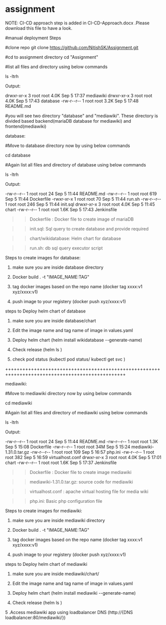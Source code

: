 # assignment
NOTE: CI-CD approach step is added in CI-CD-Approach.docx .Please download this file to have a look. 

#manual deployment Steps

#clone repo
git clone https://github.com/NitishSK/Assignment.git

#cd to assignment directory
cd "Assignment"

#list all files and directory using below commands

ls -ltrh

Output:

drwxr-xr-x 3 root root 4.0K Sep  5 17:37 mediawiki
drwxr-xr-x 3 root root 4.0K Sep  5 17:43 database
-rw-r--r-- 1 root root 3.2K Sep  5 17:48 README.md

#you will see two directory "database" and "mediawiki". These directory is divided based backend(mariaDB database for mediawiki) and frontend(mediawiki)

database:

#Move to database directory now by using below commands

cd database

#Again list all files and directory of database using below commands

ls -ltrh

Output:

-rw-r--r-- 1 root root   24 Sep  5 11:44 README.md
-rw-r--r-- 1 root root  619 Sep  5 11:44 Dockerfile
-rwxr-xr-x 1 root root   70 Sep  5 11:44 run.sh
-rw-r--r-- 1 root root  246 Sep  5 11:44 init.sql
drwxr-xr-x 3 root root 4.0K Sep  5 11:45 chart
-rw-r--r-- 1 root root 1.6K Sep  5 17:43 Jenkinsfile


>> Dockerfile : Docker file to create image of mariaDB

>> init.sql: Sql query to create database and provide required 

>> chart/wikidatabase: Helm chart for database

>> run.sh: db sql query executor script 


Steps to create images for database:

1. make sure you are inside database directory

2. Docker build . -t "IMAGE_NAME:TAG"

3. tag docker images based on the repo name (docker tag xxxx:v1 xyz/xxxx:v1)

4. push image to your registery (docker push xyz/xxxx:v1)


steps to Deploy helm chart of database

1. make sure you are inside database/chart

2. Edit the image name and tag name of image in values.yaml

3. Deploy helm chart (helm install wikidatabase --generate-name)

4. Check release (helm ls )

5. check pod status (kubectl pod status/ kubectl get svc )

++++++++++++++++++++++++++++++++++++++++++++++++++++++++++++++++++++++++++++++++++++++++++++++++

mediawiki:

#Move to mediawiki directory now by using below commands 

cd mediawiki

#Again list all files and directory of mediawiki using below commands

ls -ltrh

Output:

-rw-r--r-- 1 root root   24 Sep  5 11:44 README.md
-rw-r--r-- 1 root root 1.3K Sep  5 15:08 Dockerfile
-rw-r--r-- 1 root root  34M Sep  5 15:24 mediawiki-1.31.0.tar.gz
-rw-r--r-- 1 root root  109 Sep  5 16:57 php.ini
-rw-r--r-- 1 root root  382 Sep  5 16:59 virtualhost.conf
drwxr-xr-x 3 root root 4.0K Sep  5 17:01 chart
-rw-r--r-- 1 root root 1.6K Sep  5 17:37 Jenkinsfile


>> Dockerfile : Docker file to create image mediawiki

>> mediawiki-1.31.0.tar.gz: source code for mediawiki

>> virtualhost.conf : apache virtual hosting file for media wiki

>> php.ini: Basic php configuration file 

Steps to create images for mediawiki:

1. make sure you are inside mediawiki directory

2. Docker build . -t "IMAGE_NAME:TAG"

3. tag docker images based on the repo name (docker tag xxxx:v1 xyz/xxxx:v1)

4. push image to your registery (docker push xyz/xxxx:v1)


steps to Deploy helm chart of mediawiki

1. make sure you are inside mediawiki/chart/

2. Edit the image name and tag name of image in values.yaml

3. Deploy helm chart (helm install mediawiki --generate-name)

4. Check release (helm ls )

5 .Access mediawiki app using loadbalancer DNS (http://{DNS loadbalancer:80/mediawiki/}) 
